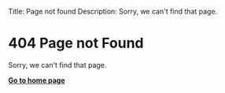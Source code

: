 Title: Page not found
Description: Sorry, we can't find that page.

# 404 Page not Found

Sorry, we can't find that page.

**[Go to home page](./)**